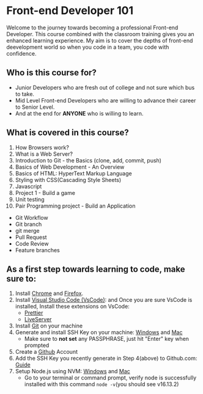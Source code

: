 # Front-end Developer 101

Welcome to the journey towards becoming a professional Front-end Developer. This course combined with the classroom training gives you an enhanced learning experience. My aim is to cover the depths of front-end deevelopment world so when you code in a team, you code with confidence.

## Who is this course for?
 - Junior Developers who are fresh out of college and not sure which bus to take.
 - Mid Level Front-end Developers who are willing to advance their career to Senior Level.
 - And at the end for **ANYONE** who is willing to learn.

## What is covered in this course?
1. How Browsers work?
2. What is a Web Server? 
3. Introduction to Git - the Basics (clone, add, commit, push)
4. Basics of Web Development - An Overview
5. Basics of HTML: HyperText Markup Language
6. Styling with CSS(Cascading Style Sheets)
7. Javascript
8. Project 1 - Build a game
9. Unit testing
10. Pair Programming project - Build an Application
   - Git Workflow
   - Git branch
   - git merge
   - Pull Request
   - Code Review
   - Feature branches

## As a first step towards learning to code, make sure to:

1. Install [Chrome](https://www.google.com/chrome/) and [Firefox](https://www.mozilla.org/en-US/firefox/new/).
2. Install [Visual Studio Code (VsCode)](https://code.visualstudio.com/):  and Once you are sure VsCode is installed, Install these extensions on VsCode:
   - [Prettier](https://marketplace.visualstudio.com/items?itemName=esbenp.prettier-vscode)
   - [LiveServer](https://marketplace.visualstudio.com/items?itemName=ritwickdey.LiveServer)
3. Install [Git](https://git-scm.com/downloads) on your machine
4. Generate and install SSH Key on your machine: [Windows](https://phoenixnap.com/kb/generate-ssh-key-windows-10) and [Mac](https://medium.com/macoclock/set-up-ssh-on-macos-89e8354d8b63)
   - Make sure to **not set** any PASSPHRASE, just hit "Enter" key when prompted
5. Create a [Github](https://github.com/) Account
6. Add the SSH Key you recently generate in Step 4(above) to Github.com: [Guide](https://docs.github.com/en/authentication/connecting-to-github-with-ssh/adding-a-new-ssh-key-to-your-github-account)
7. Setup Node.js using NVM: [Windows](https://docs.microsoft.com/en-us/windows/dev-environment/javascript/nodejs-on-windows) and [Mac](https://tecadmin.net/install-nvm-macos-with-homebrew/)
   - Go to your terminal or command prompt, verify node is successfully installed with this command `node -v`(you should see v16.13.2)
